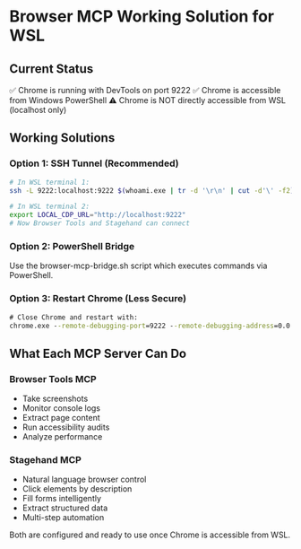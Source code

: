 # Browser MCP Working Solution for WSL

## Current Status
✅ Chrome is running with DevTools on port 9222
✅ Chrome is accessible from Windows PowerShell
⚠️ Chrome is NOT directly accessible from WSL (localhost only)

## Working Solutions

### Option 1: SSH Tunnel (Recommended)
```bash
# In WSL terminal 1:
ssh -L 9222:localhost:9222 $(whoami.exe | tr -d '\r\n' | cut -d'\' -f2)@172.25.0.1

# In WSL terminal 2:
export LOCAL_CDP_URL="http://localhost:9222"
# Now Browser Tools and Stagehand can connect
```

### Option 2: PowerShell Bridge
Use the browser-mcp-bridge.sh script which executes commands via PowerShell.

### Option 3: Restart Chrome (Less Secure)
```cmd
# Close Chrome and restart with:
chrome.exe --remote-debugging-port=9222 --remote-debugging-address=0.0.0.0 --incognito
```

## What Each MCP Server Can Do

### Browser Tools MCP
- Take screenshots
- Monitor console logs
- Extract page content
- Run accessibility audits
- Analyze performance

### Stagehand MCP
- Natural language browser control
- Click elements by description
- Fill forms intelligently
- Extract structured data
- Multi-step automation

Both are configured and ready to use once Chrome is accessible from WSL.
